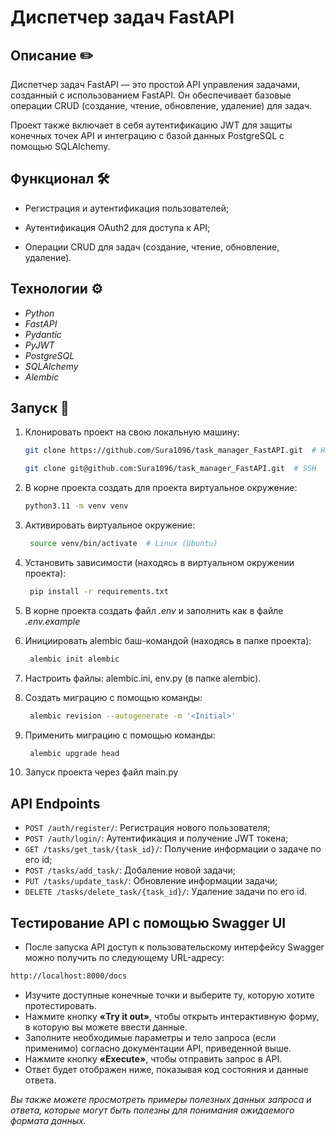 # Диспетчер задач FastAPI

## Описание ✏️

Диспетчер задач FastAPI — это простой API управления задачами, созданный с использованием FastAPI. 
Он обеспечивает базовые операции CRUD (создание, чтение, обновление, удаление) для задач.

Проект также включает в себя аутентификацию JWT для защиты конечных точек API и интеграцию с базой данных PostgreSQL
с помощью SQLAlchemy.


## Функционал 🛠

- Регистрация и аутентификация пользователей;


- Аутентификация OAuth2 для доступа к API;


- Операции CRUD для задач (создание, чтение, обновление, удаление).


## Технологии ⚙️
* *Python* 
* *FastAPI*
* *Pydantic*
* *PyJWT*
* *PostgreSQL*
* *SQLAlchemy*
* *Alembic*

## Запуск 🚀 

1. Клонировать проект на свою локальную машину:

    ```bash
    git clone https://github.com/Sura1096/task_manager_FastAPI.git  # HTTPS
    ```

    ```bash
    git clone git@github.com:Sura1096/task_manager_FastAPI.git  # SSH
    ```
2. В корне проекта создать для проекта виртуальное окружение:

    ```bash
    python3.11 -m venv venv
    ```
   
3. Активировать виртуальное окружение:

   ```bash
    source venv/bin/activate  # Linux (Ubuntu)
    ```

4. Установить зависимости (находясь в виртуальном окружении проекта):

   ```bash
    pip install -r requirements.txt
    ```
   
5. В корне проекта создать файл *.env* и заполнить как в файле *.env.example*

6. Инициировать alembic баш-командой (находясь в папке проекта):
   ```bash
    alembic init alembic
    ```
   
7. Настроить файлы: alembic.ini, env.py (в папке alembic).

8. Создать миграцию с помощью команды:

   ```bash
    alembic revision --autogenerate -m '<Initial>'
    ```
9. Применить миграцию с помощью команды:

   ```bash
    alembic upgrade head
    ```

10. Запуск проекта через файл main.py



## API Endpoints

- `POST /auth/register/`: Регистрация нового пользователя;
- `POST /auth/login/`: Аутентификация и получение JWT токена;
- `GET /tasks/get_task/{task_id}/`: Получение информации о задаче по его id;
- `POST /tasks/add_task/`: Добаление новой задачи;
- `PUT /tasks/update_task/`: Обновление информации задачи;
- `DELETE /tasks/delete_task/{task_id}/`: Удаление задачи по его id.


## Тестирование API с помощью Swagger UI
- После запуска API доступ к пользовательскому интерфейсу Swagger можно получить по следующему URL-адресу:

```bash
http://localhost:8000/docs
```

- Изучите доступные конечные точки и выберите ту, которую хотите протестировать.
- Нажмите кнопку **«Try it out»**, чтобы открыть интерактивную форму, в которую вы можете ввести данные.
- Заполните необходимые параметры и тело запроса (если применимо) согласно документации API, приведенной выше.
- Нажмите кнопку **«Execute»**, чтобы отправить запрос в API.
- Ответ будет отображен ниже, показывая код состояния и данные ответа.

*Вы также можете просмотреть примеры полезных данных запроса и ответа, которые могут быть полезны для 
понимания ожидаемого формата данных.*
